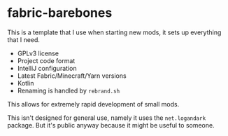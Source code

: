 # fabric-barebones

This is a template that I use when starting new mods, it sets up everything that
I need.

- GPLv3 license
- Project code format
- IntelliJ configuration
- Latest Fabric/Minecraft/Yarn versions
- Kotlin
- Renaming is handled by `rebrand.sh`

This allows for extremely rapid development of small mods.

This isn't designed for general use, namely it uses the `net.logandark` package.
But it's public anyway because it might be useful to someone.
